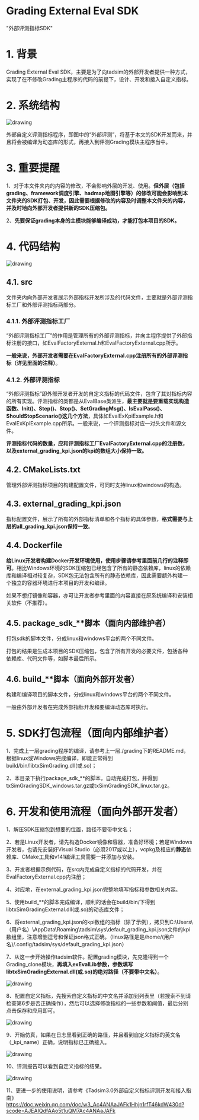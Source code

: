 # **Grading External Eval SDK**
"外部评测指标SDK" 

# 1. **背景**

Grading External Eval SDK，主要是为了向tadsim的外部开发者提供一种方式，实现了在不修改Grading主程序的代码的前提下，设计、开发和接入自定义指标。

# 2. **系统结构**

<img src="../images/grading_external_schematic.png" alt="drawing"/>

外部自定义评测指标程序，即图中的“外部评测”，将基于本文的SDK开发而来，并且将会被编译为动态库的形式，再接入到评测Grading模块主程序当中。

# 3. **重要提醒**

1、对于本文件夹内的内容的修改，不会影响外层的开发、使用。**但外层（包括grading、framework调度引擎、hadmap地图引擎等）的修改可能会影响到本文件夹的SDK打包、开发，因此需要根据修改的内容及时调整本文件夹的内容，并及时地向外部开发者提供新的SDK压缩包。**

2、**先要保证grading本身的主模块能够编译成功，才能打包本项目的SDK。**

# 4. **代码结构**

<img src="../images/grading_code_external.png" alt="drawing"/>

## 4.1. src

文件夹内向外部开发者展示外部指标开发所涉及的代码文件，主要就是外部评测指标工厂和外部评测指标两部分。

### 4.1.1. 外部评测指标工厂

“外部评测指标工厂”的作用是管理所有的外部评测指标，并向主程序提供了外部指标注册的接口，如EvalFactoryExternal.h和EvalFactoryExternal.cpp所示。

**一般来说，外部开发者需要在EvalFactoryExternal.cpp注册所有的外部评测指标（详见里面的注释）**。

### 4.1.2. 外部评测指标

“外部评测指标”即外部开发者开发的自定义指标的代码文件，包含了其对指标内容的所有实现。评测指标的类都是从EvalBase类派生，**最主要就是要重载实现构造函数、Init()、Step()、Stop()、SetGradingMsg()、IsEvalPass()、ShouldStopScenario()这几个方法**，具体如EvalExKpiExample.h和EvalExKpiExample.cpp所示。一般来说，一个评测指标对应一对头文件和源文件。

**评测指标代码的数量，应和评测指标工厂EvalFactoryExternal.cpp的注册数，以及external_grading_kpi.json的kpi的数组大小保持一致。**

## 4.2. CMakeLists.txt

管理外部评测指标项目的构建配置文件，可同时支持linux和windows的构造。

## 4.3. external_grading_kpi.json

指标配置文件，展示了所有的外部指标清单和各个指标的具体参数，**格式需要与上层的all_grading_kpi.json保持一致**。

## 4.4. Dockerfile

**给Linux开发者构建Docker开发环境使用，使用步骤请参考里面前几行的注释即可**。相比Windows环境的SDK压缩包已经包含了所有的静态依赖库，linux的依赖库和编译相对较复杂，SDK包无法包含所有的静态依赖库，因此需要额外构建一个独立的容器环境进行本项目的开发和编译。

如果不想打镜像和容器，亦可让开发者参考里面的内容直接在原系统编译和安装相关软件（不推荐）。

## 4.5. package_sdk_**脚本（面向内部维护者）

打包sdk的脚本文件，分成linux和windows平台的两个不同文件。

打包的结果是生成本项目的SDK压缩包，包含了所有开发的必要文件，包括各种依赖库、代码文件等，如脚本最后所示。

## 4.6. build_**脚本（面向外部开发者）

构建和编译项目的脚本文件，分成linux和windows平台的两个不同文件。

一般由外部开发者在完成外部指标开发和要编译动态库时执行。

# 5. **SDK打包流程（面向内部维护者）**

1、完成上一层grading程序的编译，请参考上一层./grading下的README.md，根据linux或Windows完成编译，即能正常得到build/bin/libtxSimGrading.dll(或.so)；

2、本目录下执行package_sdk_**的脚本，自动完成打包，并得到txSimGradingSDK_windows.tar.gz或txSimGradingSDK_linux.tar.gz。

# 6. **开发和使用流程（面向外部开发者）**

1、解压SDK压缩包到想要的位置，路径不要带中文名；

2、若是Linux开发者，请先构造Docker镜像和容器，准备好环境；若是Windows开发者，也请先安装好Visual Studio（必须2017或以上），vcpkg及相应的**静态**依赖库、CMake工具和v141编译工具需要一并添加与安装。

3、开发者根据示例代码，在src内完成自定义指标的代码开发，并在EvalFactoryExternal.cpp内注册；

4、对应地，在external_grading_kpi.json完整地填写指标和参数相关内容。

5、使用build_**的脚本完成编译，顺利的话会在build/bin/下得到libtxSimGradingExternal.dll(或.so)的动态库文件；

6、将external_grading_kpi.json的kpi数组的指标（除了示例），拷贝到C:\Users\（用户名）\AppData\Roaming\tadsim\sys\default_grading_kpi.json文件的kpi数组里，注意增删逗号和保证json格式正确。（linux路径是是/home/(用户名)/.config/tadsim/sys/default_grading_kpi.json）

7、从这一步开始操作tadsim软件。配置grading模块，先克隆得到一个Grading_clone模块，**再填入exEvalLib参数，参数填写libtxSimGradingExternal.dll(或.so)的绝对路径（不要带中文名）**。

<img src="../images/grading_external_module_setting.png" alt="drawing"/>

8、配置自定义指标，先搜索自定义指标的中文名并添加到列表里（若搜索不到请检查第6步是否正确操作），然后可以选择修改指标的一些参数和阈值，最后分别点击保存和应用即可。

<img src="../images/grading_external_kpi_setting.png" alt="drawing"/>

9、开始仿真，如果在日志里看到正确的路径，并且看到自定义指标的英文名（_kpi_name）正确，说明指标已正确接入。

<img src="../images/grading_external_running.png" alt="drawing"/>

10、评测报告可以看到自定义指标的结果。

<img src="../images/grading_external_report.png" alt="drawing"/>

11、更进一步的使用说明，请参考《Tadsim3.0外部自定义指标评测开发和接入指南》
https://doc.weixin.qq.com/doc/w3_Ac4ANAaJAFk1Hhjn1rfT46kdW430d?scode=AJEAIQdfAAo5t1uQM7Ac4ANAaJAFk
